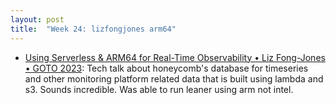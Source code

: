 ```yaml
---
layout: post
title:  "Week 24: lizfongjones arm64"
---
```


* [Using Serverless & ARM64 for Real-Time Observability • Liz Fong-Jones • GOTO 2023](https://www.youtube.com/watch?v=nI15yE2yIoI): Tech talk about honeycomb's database for timeseries and other monitoring platform related data that is built using lambda and s3. Sounds incredible. Was able to run leaner using arm not intel.
